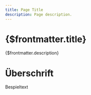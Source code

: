 ```yaml
---
title: Page Title
description: Page description.
---
```


# {$frontmatter.title}

{$frontmatter.description}
# Überschrift
Bespieltext
